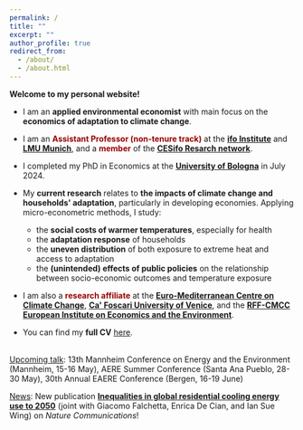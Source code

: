 ```yaml
---
permalink: /
title: ""
excerpt: ""
author_profile: true
redirect_from: 
  - /about/
  - /about.html
---
```


**Welcome to my personal website!** 

- I am an **applied environmental economist** with main focus on the **economics of adaptation to climate change**. 

- I am an <span style="color:#990000">**Assistant Professor (non-tenure track)**</span> at the [**ifo Institute**](https://www.ifo.de/en) and [**LMU Munich**](https://www.lmu.de/en/), and a <span style="color:#990000">**member**</span> of the [**CESifo Resarch network**](https://www.cesifo.org/en).

- I completed my PhD in Economics at the [**University of Bologna**](https://www.unibo.it/it) in July 2024.

- My <strong>current research</strong> relates to <strong>the impacts of climate change and households' adaptation</strong>, particularly in developing economies. Applying micro-econometric methods, I study:
    - the <strong>social costs of warmer temperatures</strong>, especially for health
    - the <strong>adaptation response</strong> of households
    - the <strong>uneven distribution</strong> of both exposure to extreme heat and access to adaptation
    - the <strong>(unintended) effects of public policies</strong> on the relationship between socio-economic outcomes and temperature exposure

- I am also a <span style="color:#990000">**research affiliate**</span> at the [**Euro-Mediterranean Centre on Climate Change**](https://www.cmcc.it/), [**Ca' Foscari University of Venice**](https://www.unive.it/), and the [**RFF-CMCC European Institute on Economics and the Environment**](https://www.eiee.org/).

- You can find my **full CV** [here](https://fpavanello.github.io/files/CV.pdf). <br/><br/>

<ins>Upcoming talk</ins>: 13th Mannheim Conference on Energy and the Environment (Mannheim, 15-16 May), AERE Summer Conference (Santa Ana Pueblo, 28-30 May), 30th Annual EAERE Conference (Bergen, 16-19 June)

<ins>News</ins>: New publication [**Inequalities in global residential cooling energy use to 2050**](https://www.nature.com/articles/s41467-024-52028-8) (joint with Giacomo Falchetta, Enrica De Cian, and Ian Sue Wing) on _Nature Communications_!
